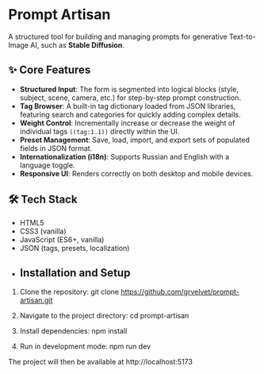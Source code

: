 # Prompt Artisan

A structured tool for building and managing prompts for generative Text-to-Image AI, such as **Stable Diffusion**.

## ✨ Core Features
- **Structured Input**: The form is segmented into logical blocks (style, subject, scene, camera, etc.) for step-by-step prompt construction.  
- **Tag Browser**: A built-in tag dictionary loaded from JSON libraries, featuring search and categories for quickly adding complex details.  
- **Weight Control**: Incrementally increase or decrease the weight of individual tags `((tag:1.1))` directly within the UI.  
- **Preset Management**: Save, load, import, and export sets of populated fields in JSON format.  
- **Internationalization (i18n)**: Supports Russian and English with a language toggle.  
- **Responsive UI**: Renders correctly on both desktop and mobile devices.  

## 🛠 Tech Stack
- HTML5  
- CSS3 (vanilla)  
- JavaScript (ES6+, vanilla)  
- JSON (tags, presets, localization)
- ## Installation and Setup

1. Clone the repository:
   git clone https://github.com/grvelvet/prompt-artisan.git

2. Navigate to the project directory:
   cd prompt-artisan

3. Install dependencies:
   npm install

4. Run in development mode:
   npm run dev

The project will then be available at http://localhost:5173